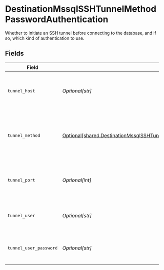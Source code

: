 # DestinationMssqlSSHTunnelMethodPasswordAuthentication

Whether to initiate an SSH tunnel before connecting to the database, and if so, which kind of authentication to use.


## Fields

| Field                                                                                                                                                                              | Type                                                                                                                                                                               | Required                                                                                                                                                                           | Description                                                                                                                                                                        | Example                                                                                                                                                                            |
| ---------------------------------------------------------------------------------------------------------------------------------------------------------------------------------- | ---------------------------------------------------------------------------------------------------------------------------------------------------------------------------------- | ---------------------------------------------------------------------------------------------------------------------------------------------------------------------------------- | ---------------------------------------------------------------------------------------------------------------------------------------------------------------------------------- | ---------------------------------------------------------------------------------------------------------------------------------------------------------------------------------- |
| `tunnel_host`                                                                                                                                                                      | *Optional[str]*                                                                                                                                                                    | :heavy_check_mark:                                                                                                                                                                 | Hostname of the jump server host that allows inbound ssh tunnel.                                                                                                                   |                                                                                                                                                                                    |
| `tunnel_method`                                                                                                                                                                    | [Optional[shared.DestinationMssqlSSHTunnelMethodPasswordAuthenticationTunnelMethod]](undefined/models/shared/destinationmssqlsshtunnelmethodpasswordauthenticationtunnelmethod.md) | :heavy_check_mark:                                                                                                                                                                 | Connect through a jump server tunnel host using username and password authentication                                                                                               |                                                                                                                                                                                    |
| `tunnel_port`                                                                                                                                                                      | *Optional[int]*                                                                                                                                                                    | :heavy_minus_sign:                                                                                                                                                                 | Port on the proxy/jump server that accepts inbound ssh connections.                                                                                                                | 22                                                                                                                                                                                 |
| `tunnel_user`                                                                                                                                                                      | *Optional[str]*                                                                                                                                                                    | :heavy_check_mark:                                                                                                                                                                 | OS-level username for logging into the jump server host                                                                                                                            |                                                                                                                                                                                    |
| `tunnel_user_password`                                                                                                                                                             | *Optional[str]*                                                                                                                                                                    | :heavy_check_mark:                                                                                                                                                                 | OS-level password for logging into the jump server host                                                                                                                            |                                                                                                                                                                                    |